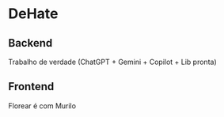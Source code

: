 # DeHate

## Backend
Trabalho de verdade (ChatGPT + Gemini + Copilot + Lib pronta)


## Frontend
Florear é com Murilo
